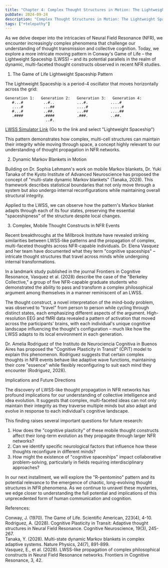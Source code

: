 ```yaml
---
title: "Chapter 4: Complex Thought Structures in Motion: The Lightweight Spaceship Model of Neural Field Resonance"
pubDate: 2024-09-24
description: "Complex Thought Structures in Motion: The Lightweight Spaceship Model of Neural Field Resonance"
tags: ["+telepathy"]
---
```


As we delve deeper into the intricacies of Neural Field Resonance (NFR), we encounter increasingly complex phenomena that challenge our understanding of thought transmission and collective cognition. Today, we explore a more intricate moving pattern in Conway's Game of Life – the Lightweight Spaceship (LWSS) – and its potential parallels in the realm of dynamic, multi-faceted thought constructs observed in recent NFR studies.

1. The Game of Life Lightweight Spaceship Pattern

The Lightweight Spaceship is a period-4 oscillator that moves horizontally across the grid:

```
Generation 1:   Generation 2:   Generation 3:   Generation 4:
   #...#         ..#..          ...#.          ....#
   ....#         ...##          ....#          .....#
   #...#         ..##.          ...##          ....##
   .####         .####          .###.          ..##.
                  ..#.
```

[LWSS Simulator Link](https://buildlittleworlds.github.io/game-of-life-app/spaceships.html)
(Go to the link and select "Lightweight Spaceship")

This pattern demonstrates how complex, multi-cell structures can maintain their integrity while moving through space, a concept highly relevant to our understanding of thought propagation in NFR networks.

2. Dynamic Markov Blankets in Motion

Building on Dr. Sophia Lehmann's work on mobile Markov blankets, Dr. Yuki Tanaka of the Kyoto Institute of Advanced Neuroscience has proposed the concept of "multi-state dynamic Markov blankets" (Tanaka, 2028). This framework describes statistical boundaries that not only move through a system but also undergo internal reconfigurations while maintaining overall structural integrity.

Applied to the LWSS, we can observe how the pattern's Markov blanket adapts through each of its four states, preserving the essential "spaceshipness" of the structure despite local changes.

3. Complex, Mobile Thought Constructs in NFR Events

Recent breakthroughs at the Millbrook Institute have revealed striking similarities between LWSS-like patterns and the propagation of complex, multi-faceted thoughts across NFR-capable individuals. Dr. Elena Vasquez and her team have documented what they term "cognitive spaceships" – intricate thought structures that travel across minds while undergoing internal transformations.

In a landmark study published in the journal Frontiers in Cognitive Resonance, Vasquez et al. (2028) describe the case of the "Berkeley Collective," a group of five NFR-capable graduate students who demonstrated the ability to pass and transform a complex philosophical argument among themselves in a manner reminiscent of an LWSS.

The thought construct, a novel interpretation of the mind-body problem, was observed to "travel" from person to person while cycling through distinct states, each emphasizing different aspects of the argument. High-resolution EEG and fMRI data revealed a pattern of activation that moved across the participants' brains, with each individual's unique cognitive landscape influencing the thought's configuration – much like how the LWSS adapts to its local environment in each generation.

Dr. Amelia Rodriguez of the Instituto de Neurociencia Cognitiva in Buenos Aires has proposed the "Cognitive Plasticity in Transit" (CPiT) model to explain this phenomenon. Rodriguez suggests that certain complex thoughts in NFR events behave like adaptive wave functions, maintaining their core "essence" while flexibly reconfiguring to suit each mind they encounter (Rodriguez, 2028).

Implications and Future Directions

The discovery of LWSS-like thought propagation in NFR networks has profound implications for our understanding of collective intelligence and idea evolution. It suggests that complex, multi-faceted ideas can not only maintain their integrity as they traverse multiple minds but also adapt and evolve in response to each individual's cognitive landscape.

This finding raises several important questions for future research:

1. How does the "cognitive plasticity" of these mobile thought constructs affect their long-term evolution as they propagate through larger NFR networks?
2. Can we identify specific neurological factors that influence how these thoughts reconfigure in different minds?
3. How might the existence of "cognitive spaceships" impact collaborative problem-solving, particularly in fields requiring interdisciplinary approaches?

In our next installment, we will explore the "R-pentomino" pattern and its potential relevance to the emergence of chaotic, long-evolving thought structures in NFR phenomena. As we continue to unravel these mysteries, we edge closer to understanding the full potential and implications of this unprecedented form of human communication and cognition.

References:

Conway, J. (1970). The Game of Life. Scientific American, 223(4), 4-10.  
Rodriguez, A. (2028). Cognitive Plasticity in Transit: Adaptive thought structures in Neural Field Resonance. Cognitive Neuroscience, 19(3), 245-267.  
Tanaka, Y. (2028). Multi-state dynamic Markov blankets in complex adaptive systems. Nature Physics, 24(7), 891-899.  
Vasquez, E., et al. (2028). LWSS-like propagation of complex philosophical constructs in Neural Field Resonance networks. Frontiers in Cognitive Resonance, 3, 42.